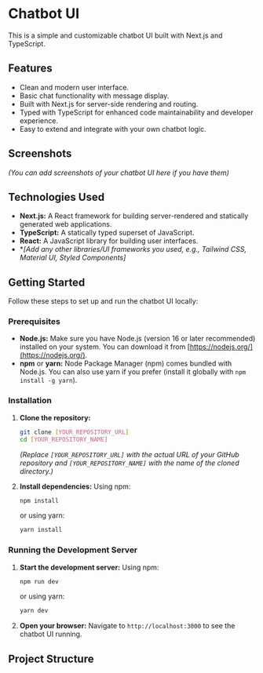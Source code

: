 # Chatbot UI

This is a simple and customizable chatbot UI built with Next.js and TypeScript.

## Features

* Clean and modern user interface.
* Basic chat functionality with message display.
* Built with Next.js for server-side rendering and routing.
* Typed with TypeScript for enhanced code maintainability and developer experience.
* Easy to extend and integrate with your own chatbot logic.

## Screenshots

*(You can add screenshots of your chatbot UI here if you have them)*

## Technologies Used

* **Next.js:** A React framework for building server-rendered and statically generated web applications.
* **TypeScript:** A statically typed superset of JavaScript.
* **React:** A JavaScript library for building user interfaces.
* **[Add any other libraries/UI frameworks you used, e.g., Tailwind CSS, Material UI, Styled Components]*

## Getting Started

Follow these steps to set up and run the chatbot UI locally:

### Prerequisites

* **Node.js:** Make sure you have Node.js (version 16 or later recommended) installed on your system. You can download it from [https://nodejs.org/](https://nodejs.org/).
* **npm** or **yarn:** Node Package Manager (npm) comes bundled with Node.js. You can also use yarn if you prefer (install it globally with `npm install -g yarn`).

### Installation

1.  **Clone the repository:**
    ```bash
    git clone [YOUR_REPOSITORY_URL]
    cd [YOUR_REPOSITORY_NAME]
    ```
    *(Replace `[YOUR_REPOSITORY_URL]` with the actual URL of your GitHub repository and `[YOUR_REPOSITORY_NAME]` with the name of the cloned directory.)*

2.  **Install dependencies:**
    Using npm:
    ```bash
    npm install
    ```
    or using yarn:
    ```bash
    yarn install
    ```

### Running the Development Server

1.  **Start the development server:**
    Using npm:
    ```bash
    npm run dev
    ```
    or using yarn:
    ```bash
    yarn dev
    ```

2.  **Open your browser:** Navigate to `http://localhost:3000` to see the chatbot UI running.

## Project Structure
